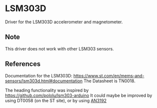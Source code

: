 # LSM303D

Driver for the LSM303D accelerometer and magnetometer.

## Note

This driver does not work with other LSM303 sensors.

## References

Documentation for the LSM303D: https://www.st.com/en/mems-and-sensors/lsm303d.html#documentation
The Datasheet is TN0018.

The heading functionality was inspired by https://github.com/pololu/lsm303-arduino
It could maybe be improved by using DT0058 (on the ST site), or by using [AN3192]

[AN3192]: https://www.pololu.com/file/0J434/LSM303DLH-compass-app-note.pdf

